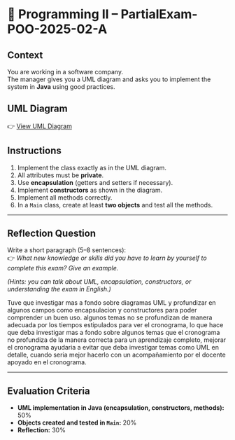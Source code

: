 # 📝 Programming II – PartialExam-POO-2025-02-A

## Context
You are working in a software company.  
The manager gives you a UML diagram and asks you to implement the system in **Java** using good practices.

## UML Diagram
👉 [View UML Diagram](https://www.rapidcharts.ai/editor/f6a4ffd7-7b94-4fc5-9923-e1e365cd0862/View)

## Instructions
1. Implement the class exactly as in the UML diagram.  
2. All attributes must be **private**.  
3. Use **encapsulation** (getters and setters if necessary).  
4. Implement **constructors** as shown in the diagram.  
5. Implement all methods correctly.  
6. In a `Main` class, create at least **two objects** and test all the methods.  

---

## Reflection Question
Write a short paragraph (5–8 sentences):  
👉 *What new knowledge or skills did you have to learn by yourself to complete this exam? Give an example.*

*(Hints: you can talk about UML, encapsulation, constructors, or understanding the exam in English.)*


Tuve que investigar mas a fondo sobre diagramas UML y profundizar en algunos campos como encapsulacion y constructores para poder comprender un buen uso.
algunos temas no se profundizan de manera adecuada por los tiempos estipulados para ver el cronograma, lo que hace que deba investigar mas a fondo sobre algunos temas que el cronograma no profundiza de la manera correcta para un aprendizaje completo, mejorar el cronograma ayudaria a evitar que deba investigar temas como UML en detalle, cuando seria mejor hacerlo con un acompañamiento por el docente apoyado en el cronograma.

---

## Evaluation Criteria
- **UML implementation in Java (encapsulation, constructors, methods):** 50%  
- **Objects created and tested in `Main`:** 20%  
- **Reflection:** 30% 
